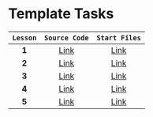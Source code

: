 # Template Tasks

| `Lesson` |                                      `Source Code`                                      |                                      `Start Files`                                      |
| :------: | :-------------------------------------------------------------------------------------: | :-------------------------------------------------------------------------------------: |
|  **1**   | [Link](https://github.com/josserden/react-blended/tree/lesson-01/source-code/README.md) | [Link](https://github.com/josserden/react-blended/blob/lesson-01/start-files/README.md) |
|  **2**   | [Link](https://github.com/josserden/react-blended/blob/lesson-02/source-code/README.md) | [Link](https://github.com/josserden/react-blended/blob/lesson-02/start-files/README.md) |
|  **3**   | [Link](https://github.com/josserden/react-blended/blob/lesson-03/source-code/README.md) | [Link](https://github.com/josserden/react-blended/blob/lesson-03/source-code/README.md) |
|  **4**   | [Link](https://github.com/josserden/react-blended/blob/lesson-04/source-code/README.md) | [Link](https://github.com/josserden/react-blended/blob/lesson-04/start-files/README.md) |
|  **5**   | [Link](https://github.com/josserden/react-blended/blob/lesson-05/source-code/README.md) | [Link](https://github.com/josserden/react-blended/blob/lesson-05/start-files/README.md) |
